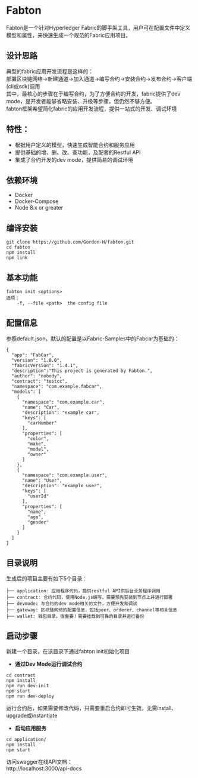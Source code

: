 
Fabton
============
Fabton是一个针对Hyperledger Fabric的脚手架工具，用户可在配置文件中定义模型和属性，来快速生成一个规范的Fabric应用项目。 

## 设计思路
典型的fabric应用开发流程是这样的：  
部署区块链网络->新建通道->加入通道->编写合约->安装合约->发布合约->客户端(cli或sdk)调用  
其中，最核心的步骤在于编写合约，为了方便合约的开发，fabric提供了dev mode，是开发者能够省略安装、升级等步骤，但仍然不够方便。  
fabton框架希望简化fabric的应用开发流程，提供一站式的开发、调试环境  
 

## 特性：  
- 根据用户定义的模型，快速生成智能合约和服务应用
- 提供基础的增、删、改、查功能，及配套的Restful API
- 集成了合约开发的dev mode，提供简易的调试环境

## 依赖环境
- Docker 
- Docker-Compose 
- Node 8.x or greater

## 编译安装
```
git clone https://github.com/Gordon-H/fabton.git
cd fabton
npm install
npm link
```

## 基本功能
```
fabton init <options>
选项：  
    -f, --file <path>  the config file 
```

## 配置信息
参照default.json，默认的配置是以Fabric-Samples中的Fabcar为基础的：
```
{
  "app": "FabCar",
  "version": "1.0.0",
  "fabricVersion": "1.4.1",
  "description":"This project is generated by Fabton.",
  "author": "nobody",
  "contract": "testcc",
  "namespace": "com.example.fabcar",
  "models": [
    {
      "namespace": "com.example.car",
      "name": "Car",
      "description": "example car",
      "keys": [
        "carNumber"
      ],
      "properties": [
        "color",
        "make",
        "model",
        "owner"
      ]
    },
    {
      "namespace": "com.example.user",
      "name": "User",
      "description": "example user",
      "keys": [
        "userId"
      ],
      "properties": [
        "name",
        "age",
        "gender"
      ]
    }
  ]
}
```

## 目录说明
生成后的项目主要有如下5个目录：
```
├── application: 应用程序代码，提供restful API供后台业务程序调用  
├── contract: 合约代码，使用Node.js编写，需要预先安装到节点上并进行部署  
├── devmode: 与合约的dev mode相关的文件，方便开发和调试  
├── gateway: 区块链网络的配置信息，包括peer、orderer、channel等相关信息  
├── wallet: 钱包目录。很重要！需要挂载到可靠的目录并进行备份  
```

## 启动步骤
新建一个目录，在该目录下通过fabton init初始化项目  
- **通过Dev Mode运行调试合约**
```
cd contract
npm install
npm run dev-init
npm start
npm run dev-deploy
```
运行合约后，如果需要修改代码，只需要重启合约即可生效，无需install、upgrade或instantiate
- **启动应用服务**
```
cd application/
npm install
npm start
```
访问swagger在线API文档：  
http://localhost:3000/api-docs

